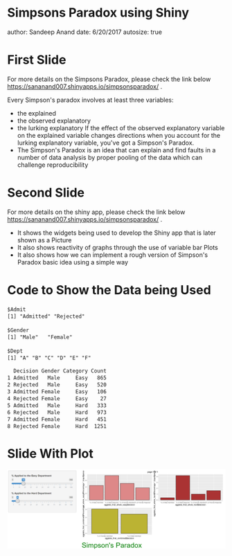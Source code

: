 Simpsons Paradox using Shiny
========================================================
author: Sandeep Anand
date: 6/20/2017
autosize: true

First Slide
========================================================

For more details on the Simpsons Paradox, please check the link below
<https://sananand007.shinyapps.io/simpsonsparadox/> .

Every Simpson's paradox involves at least three variables:

+ the explained
+ the observed explanatory
+ the lurking explanatory
  If the effect of the observed explanatory variable on the explained variable changes directions when you account for the lurking explanatory variable, you've got a Simpson's Paradox.
+ The Simpson's Paradox is an idea that can explain and find faults in a number of data analysis by proper pooling of the data which can challenge reproducibility  

Second Slide
========================================================

For more details on the shiny app, please check the link below
<https://sananand007.shinyapps.io/simpsonsparadox/> .

- It shows the widgets being used to develop the Shiny app that is later shown as a Picture
- It also shows reactivity of graphs through the use of variable bar Plots
- It also shows how we can implement a rough version of Simpson's Paradox basic idea using a simple way

Code to Show the Data being Used
========================================================


```
$Admit
[1] "Admitted" "Rejected"

$Gender
[1] "Male"   "Female"

$Dept
[1] "A" "B" "C" "D" "E" "F"
```

```
  Decision Gender Category Count
1 Admitted   Male     Easy   865
2 Rejected   Male     Easy   520
3 Admitted Female     Easy   106
4 Rejected Female     Easy    27
5 Admitted   Male     Hard   333
6 Rejected   Male     Hard   973
7 Admitted Female     Hard   451
8 Rejected Female     Hard  1251
```

Slide With Plot
========================================================

![plot of chunk unnamed-chunk-1](./Capture-Output.png)
